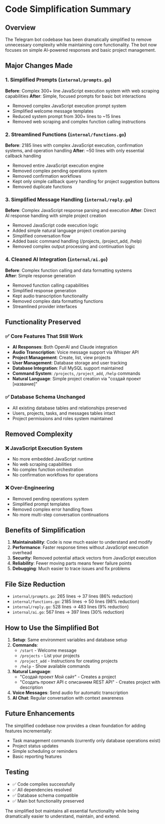 # Code Simplification Summary

## Overview
The Telegram bot codebase has been dramatically simplified to remove unnecessary complexity while maintaining core functionality. The bot now focuses on simple AI-powered responses and basic project management.

## Major Changes Made

### 1. Simplified Prompts (`internal/prompts.go`)
**Before**: Complex 300+ line JavaScript execution system with web scraping capabilities
**After**: Simple, focused prompts for basic bot interactions

- Removed complex JavaScript execution prompt system
- Simplified welcome message templates 
- Reduced system prompt from 300+ lines to ~15 lines
- Removed web scraping and complex function calling instructions

### 2. Streamlined Functions (`internal/functions.go`)
**Before**: 2185 lines with complex JavaScript execution, confirmation systems, and operation handling
**After**: ~50 lines with only essential callback handling

- Removed entire JavaScript execution engine
- Removed complex pending operations system
- Removed confirmation workflows
- Kept only simple callback query handling for project suggestion buttons
- Removed duplicate functions

### 3. Simplified Message Handling (`internal/reply.go`)
**Before**: Complex JavaScript response parsing and execution
**After**: Direct AI response handling with simple project creation

- Removed JavaScript code execution logic
- Added simple natural language project creation parsing
- Simplified conversation flow
- Added basic command handling (/projects, /project_add, /help)
- Removed complex output processing and continuation logic

### 4. Cleaned AI Integration (`internal/ai.go`)
**Before**: Complex function calling and data formatting systems  
**After**: Simple response generation

- Removed function calling capabilities
- Simplified response generation
- Kept audio transcription functionality
- Removed complex data formatting functions
- Streamlined provider interfaces

## Functionality Preserved

### ✅ Core Features That Still Work
- **AI Responses**: Both OpenAI and Claude integration
- **Audio Transcription**: Voice message support via Whisper API
- **Project Management**: Create, list, view projects
- **User Management**: Database storage and user tracking
- **Database Integration**: Full MySQL support maintained
- **Command System**: `/projects`, `/project_add`, `/help` commands
- **Natural Language**: Simple project creation via "создай проект [название]"

### ✅ Database Schema Unchanged
- All existing database tables and relationships preserved
- Users, projects, tasks, and messages tables intact
- Project permissions and roles system maintained

## Removed Complexity

### ❌ JavaScript Execution System
- No more embedded JavaScript runtime
- No web scraping capabilities  
- No complex function orchestration
- No confirmation workflows for operations

### ❌ Over-Engineering
- Removed pending operations system
- Simplified prompt templates
- Removed complex error handling flows
- No more multi-step conversation continuations

## Benefits of Simplification

1. **Maintainability**: Code is now much easier to understand and modify
2. **Performance**: Faster response times without JavaScript execution overhead
3. **Security**: Removed potential attack vectors from JavaScript execution
4. **Reliability**: Fewer moving parts means fewer failure points
5. **Debugging**: Much easier to trace issues and fix problems

## File Size Reduction

- `internal/prompts.go`: 265 lines → 37 lines (86% reduction)
- `internal/functions.go`: 2185 lines → 50 lines (98% reduction)  
- `internal/reply.go`: 528 lines → 483 lines (9% reduction)
- `internal/ai.go`: 567 lines → 397 lines (30% reduction)

## How to Use the Simplified Bot

1. **Setup**: Same environment variables and database setup
2. **Commands**:
   - `/start` - Welcome message
   - `/projects` - List your projects  
   - `/project_add` - Instructions for creating projects
   - `/help` - Show available commands
3. **Natural Language**: 
   - "Создай проект Мой сайт" - Creates a project
   - "Создать проект API с описанием REST API" - Creates project with description
4. **Voice Messages**: Send audio for automatic transcription
5. **AI Chat**: Regular conversation with context awareness

## Future Enhancements

The simplified codebase now provides a clean foundation for adding features incrementally:

- Task management commands (currently only database operations exist)
- Project status updates
- Simple scheduling or reminders
- Basic reporting features

## Testing

- ✅ Code compiles successfully
- ✅ All dependencies resolved
- ✅ Database schema compatible
- ✅ Main bot functionality preserved

The simplified bot maintains all essential functionality while being dramatically easier to understand, maintain, and extend.